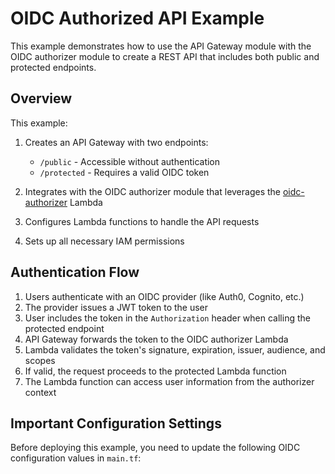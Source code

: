 # OIDC Authorized API Example

This example demonstrates how to use the API Gateway module with the OIDC authorizer module to create a REST API that includes both public and protected endpoints.

## Overview

This example:

1. Creates an API Gateway with two endpoints:

   - `/public` - Accessible without authentication
   - `/protected` - Requires a valid OIDC token

1. Integrates with the OIDC authorizer module that leverages the [oidc-authorizer](https://github.com/lmammino/oidc-authorizer) Lambda

1. Configures Lambda functions to handle the API requests

1. Sets up all necessary IAM permissions

## Authentication Flow

1. Users authenticate with an OIDC provider (like Auth0, Cognito, etc.)
1. The provider issues a JWT token to the user
1. User includes the token in the `Authorization` header when calling the protected endpoint
1. API Gateway forwards the token to the OIDC authorizer Lambda
1. Lambda validates the token's signature, expiration, issuer, audience, and scopes
1. If valid, the request proceeds to the protected Lambda function
1. The Lambda function can access user information from the authorizer context

## Important Configuration Settings

Before deploying this example, you need to update the following OIDC configuration values in `main.tf`:
